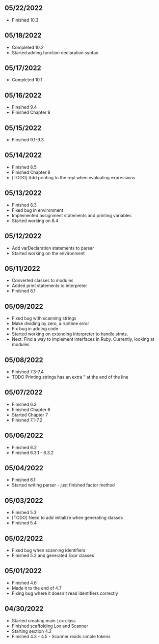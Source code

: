 ## 05/22/2022
* Finished 10.3

## 05/18/2022
* Completed 10.2
* Started adding function declaration syntax

## 05/17/2022
* Completed 10.1

## 05/16/2022 
* Finsihed 9.4
* Finished Chapter 9

## 05/15/2022
* Finsihed 9.1-9.3

## 05/14/2022
* Finished 8.5 
* Finished Chapter 8
* [TODO] Add printing to the repl when evaluating expressions

## 05/13/2022 
* Finished 8.3
* Fixed bug in environment 
* Implemented assignment statements and printing variables
* Started working on 8.4

## 05/12/2022
* Add varDeclaration statements to parser
* Started working on the environment

## 05/11/2022
* Converted classes to modules
* Added print statements to interpreter
* Finished 8.1

## 05/09/2022
* Fixed bug with scanning strings
* Make dividing by zero, a runtime error
* Fix bug in adding code
* Started working on extending Interpreter to handle stmts. 
* Next: Find a way to implement interfaces in Ruby. Currently, 
  looking at modules

## 05/08/2022
* Finished 7.3-7.4
* TODO Printing strings has an extra " at the end of the line

## 05/07/2022
* Finished 6.3
* Finished Chapter 6
* Started Chapter 7
* Finished 7.1-7.2

## 05/06/2022
* Finished 6.2
* Finished 6.3.1 - 6.3.2

## 05/04/2022
* Finished 6.1
* Started writing parser - just finished factor method

## 05/03/2022
* Finished 5.3
* [TODO] Need to add initialize when generating classes
* Finished 5.4

## 05/02/2022
* Fixed bug when scanning identifiers
* Finished 5.2 and generated Expr classes 

## 05/01/2022
* Finished 4.6
* Made it to the end of 4.7
* Fixing bug where it doesn't read identifiers correctly

## 04/30/2022
* Started creating main Lox class
* Finished scaffolding Lox and Scanner
* Starting section 4.2
* Finished 4.3 - 4.5 - Scanner reads simple tokens
